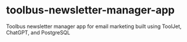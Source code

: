 # toolbus-newsletter-manager-app
Toolbus newsletter manager app for email marketing built using ToolJet, ChatGPT, and PostgreSQL
